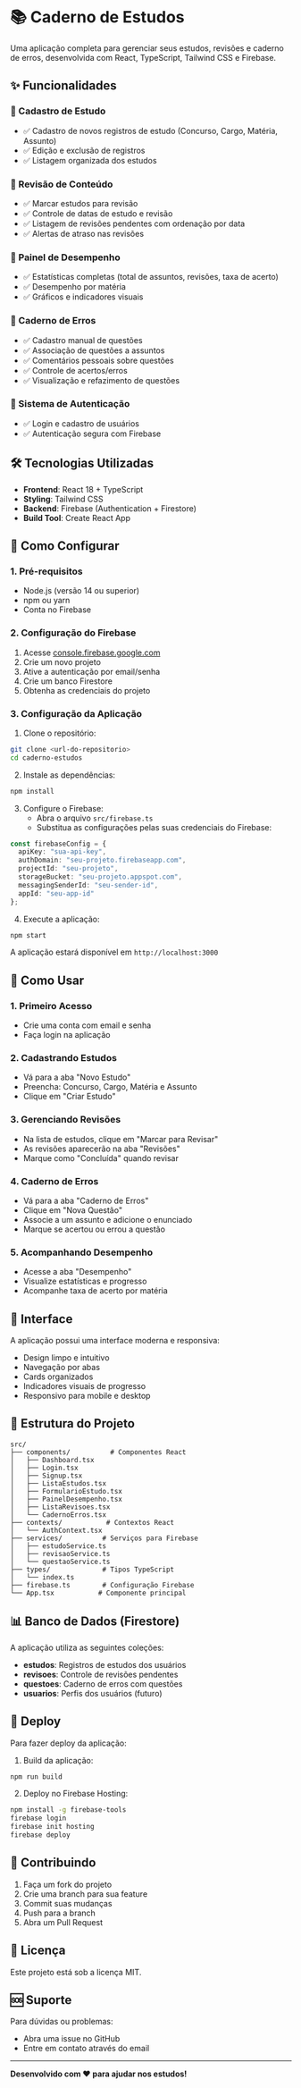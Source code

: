 # 📚 Caderno de Estudos

Uma aplicação completa para gerenciar seus estudos, revisões e caderno de erros, desenvolvida com React, TypeScript, Tailwind CSS e Firebase.

## ✨ Funcionalidades

### 🔹 Cadastro de Estudo
- ✅ Cadastro de novos registros de estudo (Concurso, Cargo, Matéria, Assunto)
- ✅ Edição e exclusão de registros
- ✅ Listagem organizada dos estudos

### 🔹 Revisão de Conteúdo
- ✅ Marcar estudos para revisão
- ✅ Controle de datas de estudo e revisão
- ✅ Listagem de revisões pendentes com ordenação por data
- ✅ Alertas de atraso nas revisões

### 🔹 Painel de Desempenho
- ✅ Estatísticas completas (total de assuntos, revisões, taxa de acerto)
- ✅ Desempenho por matéria
- ✅ Gráficos e indicadores visuais

### 🔹 Caderno de Erros
- ✅ Cadastro manual de questões
- ✅ Associação de questões a assuntos
- ✅ Comentários pessoais sobre questões
- ✅ Controle de acertos/erros
- ✅ Visualização e refazimento de questões

### 🔹 Sistema de Autenticação
- ✅ Login e cadastro de usuários
- ✅ Autenticação segura com Firebase

## 🛠️ Tecnologias Utilizadas

- **Frontend**: React 18 + TypeScript
- **Styling**: Tailwind CSS
- **Backend**: Firebase (Authentication + Firestore)
- **Build Tool**: Create React App

## 🚀 Como Configurar

### 1. Pré-requisitos
- Node.js (versão 14 ou superior)
- npm ou yarn
- Conta no Firebase

### 2. Configuração do Firebase

1. Acesse [console.firebase.google.com](https://console.firebase.google.com)
2. Crie um novo projeto
3. Ative a autenticação por email/senha
4. Crie um banco Firestore
5. Obtenha as credenciais do projeto

### 3. Configuração da Aplicação

1. Clone o repositório:
```bash
git clone <url-do-repositorio>
cd caderno-estudos
```

2. Instale as dependências:
```bash
npm install
```

3. Configure o Firebase:
   - Abra o arquivo `src/firebase.ts`
   - Substitua as configurações pelas suas credenciais do Firebase:

```typescript
const firebaseConfig = {
  apiKey: "sua-api-key",
  authDomain: "seu-projeto.firebaseapp.com",
  projectId: "seu-projeto",
  storageBucket: "seu-projeto.appspot.com",
  messagingSenderId: "seu-sender-id",
  appId: "seu-app-id"
};
```

4. Execute a aplicação:
```bash
npm start
```

A aplicação estará disponível em `http://localhost:3000`

## 📱 Como Usar

### 1. Primeiro Acesso
- Crie uma conta com email e senha
- Faça login na aplicação

### 2. Cadastrando Estudos
- Vá para a aba "Novo Estudo"
- Preencha: Concurso, Cargo, Matéria e Assunto
- Clique em "Criar Estudo"

### 3. Gerenciando Revisões
- Na lista de estudos, clique em "Marcar para Revisar"
- As revisões aparecerão na aba "Revisões"
- Marque como "Concluída" quando revisar

### 4. Caderno de Erros
- Vá para a aba "Caderno de Erros"
- Clique em "Nova Questão"
- Associe a um assunto e adicione o enunciado
- Marque se acertou ou errou a questão

### 5. Acompanhando Desempenho
- Acesse a aba "Desempenho"
- Visualize estatísticas e progresso
- Acompanhe taxa de acerto por matéria

## 🎨 Interface

A aplicação possui uma interface moderna e responsiva:
- Design limpo e intuitivo
- Navegação por abas
- Cards organizados
- Indicadores visuais de progresso
- Responsivo para mobile e desktop

## 🔧 Estrutura do Projeto

```
src/
├── components/          # Componentes React
│   ├── Dashboard.tsx
│   ├── Login.tsx
│   ├── Signup.tsx
│   ├── ListaEstudos.tsx
│   ├── FormularioEstudo.tsx
│   ├── PainelDesempenho.tsx
│   ├── ListaRevisoes.tsx
│   └── CadernoErros.tsx
├── contexts/           # Contextos React
│   └── AuthContext.tsx
├── services/          # Serviços para Firebase
│   ├── estudoService.ts
│   ├── revisaoService.ts
│   └── questaoService.ts
├── types/             # Tipos TypeScript
│   └── index.ts
├── firebase.ts        # Configuração Firebase
└── App.tsx           # Componente principal
```

## 📊 Banco de Dados (Firestore)

A aplicação utiliza as seguintes coleções:

- **estudos**: Registros de estudos dos usuários
- **revisoes**: Controle de revisões pendentes
- **questoes**: Caderno de erros com questões
- **usuarios**: Perfis dos usuários (futuro)

## 🚀 Deploy

Para fazer deploy da aplicação:

1. Build da aplicação:
```bash
npm run build
```

2. Deploy no Firebase Hosting:
```bash
npm install -g firebase-tools
firebase login
firebase init hosting
firebase deploy
```

## 🤝 Contribuindo

1. Faça um fork do projeto
2. Crie uma branch para sua feature
3. Commit suas mudanças
4. Push para a branch
5. Abra um Pull Request

## 📝 Licença

Este projeto está sob a licença MIT.

## 🆘 Suporte

Para dúvidas ou problemas:
- Abra uma issue no GitHub
- Entre em contato através do email

---

**Desenvolvido com ❤️ para ajudar nos estudos!**
